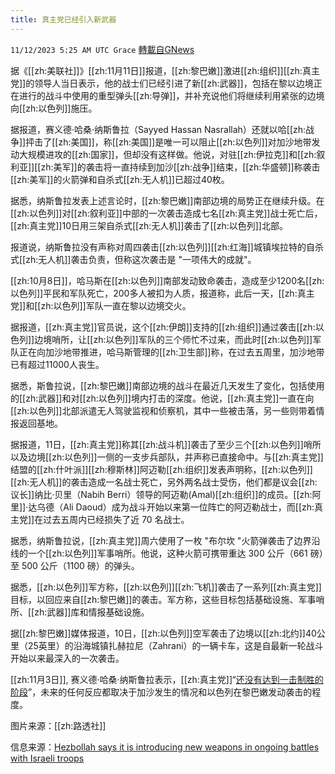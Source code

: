 ```yaml
---
title: 真主党已经引入新武器
---
```

`11/12/2023 5:25 AM UTC Grace` [轉載自GNews](https://gnews.org/articles/1964530)

据《[[zh:美联社]]》[[zh:11月11日]]报道，[[zh:黎巴嫩]]激进[[zh:组织]][[zh:真主党]]的领导人当日表示，他的战士们已经引进了新[[zh:武器]]，包括在黎以边境正在进行的战斗中使用的重型弹头[[zh:导弹]]，并补充说他们将继续利用紧张的边境向[[zh:以色列]]施压。

据报道，赛义德·哈桑·纳斯鲁拉（Sayyed Hassan Nasrallah）还就以哈[[zh:战争]]抨击了[[zh:美国]]，称[[zh:美国]]是唯一可以阻止[[zh:以色列]]对加沙地带发动大规模进攻的[[zh:国家]]，但却没有这样做。他说，对驻[[zh:伊拉克]]和[[zh:叙利亚]][[zh:美军]]的袭击将一直持续到加沙[[zh:战争]]结束，[[zh:华盛顿]]称袭击[[zh:美军]]的火箭弹和自杀式[[zh:无人机]]已超过40枚。

据悉，纳斯鲁拉发表上述言论时，[[zh:黎巴嫩]]南部边境的局势正在继续升级。在[[zh:以色列]]对[[zh:叙利亚]]中部的一次袭击造成七名[[zh:真主党]]战士死亡后，[[zh:真主党]]10日用三架自杀式[[zh:无人机]]袭击了[[zh:以色列]]北部。

报道说，纳斯鲁拉没有声称对周四袭击[[zh:以色列]][[zh:红海]]城镇埃拉特的自杀式[[zh:无人机]]袭击负责，但称这次袭击是 "一项伟大的成就"。

[[zh:10月8日]]，哈马斯在[[zh:以色列]]南部发动致命袭击，造成至少1200名[[zh:以色列]]平民和军队死亡，200多人被扣为人质，报道称，此后一天，[[zh:真主党]]和[[zh:以色列]]军队一直在黎以边境交火。

据报道，[[zh:真主党]]官员说，这个[[zh:伊朗]]支持的[[zh:组织]]通过袭击[[zh:以色列]]边境哨所，让[[zh:以色列]]军队的三个师忙不过来，而此时[[zh:以色列]]军队正在向加沙地带推进，哈马斯管理的[[zh:卫生部]]称，在过去五周里，加沙地带已有超过11000人丧生。

据悉，斯鲁拉说，[[zh:黎巴嫩]]南部边境的战斗在最近几天发生了变化，包括使用的[[zh:武器]]和对[[zh:以色列]]境内打击的深度。他说，[[zh:真主党]]一直在向[[zh:以色列]]北部派遣无人驾驶监视和侦察机，其中一些被击落，另一些则带着情报返回基地。

据报道，11日，[[zh:真主党]]称其[[zh:战斗机]]袭击了至少三个[[zh:以色列]]哨所以及边境[[zh:以色列]]一侧的一支步兵部队，并声称已直接命中。与[[zh:真主党]]结盟的[[zh:什叶派]][[zh:穆斯林]]阿迈勒[[zh:组织]]发表声明称，[[zh:以色列]][[zh:无人机]]的袭击造成一名战士死亡，另外两名战士受伤，他们都是议会[[zh:议长]]纳比·贝里（Nabih Berri）领导的阿迈勒(Amal)[[zh:组织]]的成员。[[zh:阿里]]·达乌德（Ali Daoud）成为战斗开始以来第一位阵亡的阿迈勒战士，而[[zh:真主党]]在过去五周内已经损失了近 70 名战士。

据悉，纳斯鲁拉说，[[zh:真主党]]周六使用了一枚 "布尔坎 "火箭弹袭击了边界沿线的一个[[zh:以色列]]军事哨所。他说，这种火箭可携带重达 300 公斤（661 磅）至 500 公斤（1100 磅）的弹头。

据悉，[[zh:以色列]]军方称，[[zh:以色列]][[zh:飞机]]袭击了一系列[[zh:真主党]]目标，以回应来自[[zh:黎巴嫩]]的袭击。军方称，这些目标包括基础设施、军事哨所、[[zh:武器]]库和情报基础设施。

据[[zh:黎巴嫩]]媒体报道，10日，[[zh:以色列]]空军袭击了边境以[[zh:北约]]40公里（25英里）的沿海城镇扎赫拉尼（Zahrani）的一辆卡车，这是自最新一轮战斗开始以来最深入的一次袭击。

[[zh:11月3日]], 赛义德·哈桑·纳斯鲁拉表示，[[zh:真主党]]“[还没有达到一击制胜的阶段](https://gnews.org/m/1919713)”，未来的任何反应都取决于加沙发生的情况和以色列在黎巴嫩发动袭击的程度。

图片来源：[[zh:路透社]]

信息来源：[Hezbollah says it is introducing new weapons in ongoing battles with Israeli troops](https://www.aol.com/somber-bugles-bells-mark-armistice-123811761.html)
